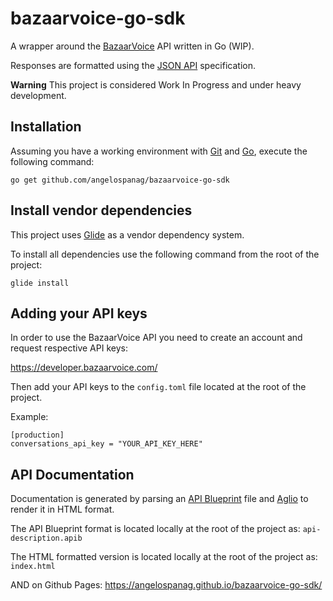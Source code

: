 # bazaarvoice-go-sdk

A wrapper around the [BazaarVoice](http://www.bazaarvoice.com/) API written in Go (WIP).

Responses are formatted using the [JSON API](http://jsonapi.org/) specification.

**Warning** This project is considered Work In Progress and under heavy development.

## Installation

Assuming you have a working environment with [Git](https://git-scm.com/) and [Go](https://golang.org/), execute the following command:

```go get github.com/angelospanag/bazaarvoice-go-sdk```

## Install vendor dependencies

This project uses [Glide](https://glide.sh/) as a vendor dependency system.

To install all dependencies use the following command from the root of the project:

`glide install`

## Adding your API keys

In order to use the BazaarVoice API you need to create an account and request respective API keys:

https://developer.bazaarvoice.com/

Then add your API keys to the `config.toml` file located at the root of the project.

Example:
```
[production]
conversations_api_key = "YOUR_API_KEY_HERE"
```
## API Documentation

Documentation is generated by parsing an [API Blueprint](https://apiblueprint.org/) file and [Aglio](https://github.com/danielgtaylor/aglio) to render it in HTML format.

The API Blueprint format is located locally at the root of the project as: `api-description.apib`

The HTML formatted version is located locally at the root of the project as: `index.html`

AND on Github Pages: https://angelospanag.github.io/bazaarvoice-go-sdk/

